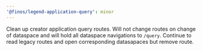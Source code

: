 ```yaml
---
'@finos/legend-application-query': minor
---
```


Clean up creator application query routes. Will not change routes on change of dataspace and will hold all dataspace navigations to `/query`. Continue to read legacy routes and open corresponding datasapaces but remove route.
